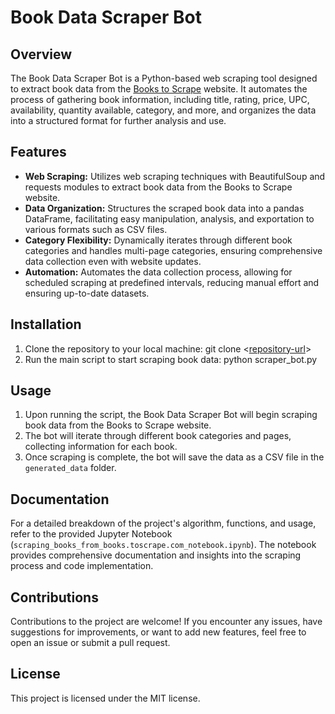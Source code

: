 # Book Data Scraper Bot

## Overview

The Book Data Scraper Bot is a Python-based web scraping tool designed to extract book data from the [Books to Scrape](https://books.toscrape.com/) website. It automates the process of gathering book information, including title, rating, price, UPC, availability, quantity available, category, and more, and organizes the data into a structured format for further analysis and use.


## Features

- **Web Scraping:** Utilizes web scraping techniques with BeautifulSoup and requests modules to extract book data from the Books to Scrape website.
- **Data Organization:** Structures the scraped book data into a pandas DataFrame, facilitating easy manipulation, analysis, and exportation to various formats such as CSV files.
- **Category Flexibility:** Dynamically iterates through different book categories and handles multi-page categories, ensuring comprehensive data collection even with website updates.
- **Automation:** Automates the data collection process, allowing for scheduled scraping at predefined intervals, reducing manual effort and ensuring up-to-date datasets.


## Installation

1. Clone the repository to your local machine:
git clone <[repository-url](https://github.com/LeonardLeo/BookScraper--Data-Extraction-from-books.toscrape.com)>
2. Run the main script to start scraping book data:
python scraper_bot.py


## Usage

1. Upon running the script, the Book Data Scraper Bot will begin scraping book data from the Books to Scrape website.
2. The bot will iterate through different book categories and pages, collecting information for each book.
3. Once scraping is complete, the bot will save the data as a CSV file in the `generated_data` folder.


## Documentation

For a detailed breakdown of the project's algorithm, functions, and usage, refer to the provided Jupyter Notebook (`scraping_books_from_books.toscrape.com_notebook.ipynb`). The notebook provides comprehensive documentation and insights into the scraping process and code implementation.


## Contributions

Contributions to the project are welcome! If you encounter any issues, have suggestions for improvements, or want to add new features, feel free to open an issue or submit a pull request.


## License

This project is licensed under the MIT license.
